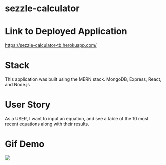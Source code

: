 # sezzle-calculator

# Link to Deployed Application

https://sezzle-calculator-tb.herokuapp.com/

# Stack 

This application was built using the MERN stack. MongoDB, Express, React, and Node.js

# User Story

As a USER, I want to input an equation, and see a table of the 10 most recent equations along with their results. 

# Gif Demo

![](https://media.giphy.com/media/iJ1oBcqVmmNXas4ZEW/giphy.gif)
